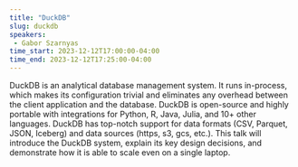 ```yaml
---
title: "DuckDB"
slug: duckdb
speakers:
 - Gabor Szarnyas
time_start: 2023-12-12T17:00:00-04:00
time_end: 2023-12-12T17:25:00-04:00
---
```


DuckDB is an analytical database management system. It runs in-process, which makes its configuration trivial and eliminates any overhead between the client application and the database. DuckDB is open-source and highly portable with integrations for Python, R, Java, Julia, and 10+ other languages. DuckDB has top-notch support for data formats (CSV, Parquet, JSON, Iceberg) and data sources (https, s3, gcs, etc.). This talk will introduce the DuckDB system, explain its key design decisions, and demonstrate how it is able to scale even on a single laptop.